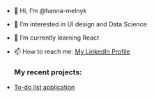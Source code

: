 - 👋 Hi, I’m @hanna-melnyk
- 👀 I’m interested in UI design and Data Science
- 🌱 I’m currently learning React
- 📫 How to reach me: [My LinkedIn Profile](https://www.linkedin.com/in/hanna--melnyk/)

  ### My recent projects:
- [To-do list application](https://github.com/hanna-melnyk/todo)

<!---
hanna-melnyk/hanna-melnyk is a ✨ special ✨ repository because its `README.md` (this file) appears on your GitHub profile.
You can click the Preview link to take a look at your changes.
--->
